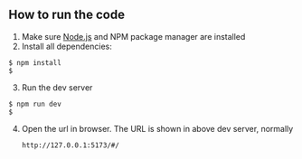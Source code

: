 ## How to run the code
1. Make sure [Node.js](http://nodejs.org/) and NPM package manager are installed
2. Install all dependencies:
  ```
  $ npm install
  $
  ```
3. Run the dev server
  ```
  $ npm run dev
  $
  ```
4. Open the url in browser. The URL is shown in above dev server, normally
   ```
   http://127.0.0.1:5173/#/
   ```
